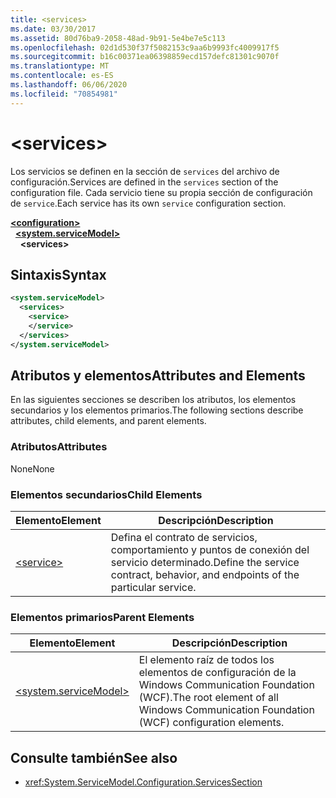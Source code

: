 ```yaml
---
title: <services>
ms.date: 03/30/2017
ms.assetid: 80d76ba9-2058-48ad-9b91-5e4be7e5c113
ms.openlocfilehash: 02d1d530f37f5082153c9aa6b9993fc4009917f5
ms.sourcegitcommit: b16c00371ea06398859ecd157defc81301c9070f
ms.translationtype: MT
ms.contentlocale: es-ES
ms.lasthandoff: 06/06/2020
ms.locfileid: "70854981"
---
```

# \<services>
<span data-ttu-id="50600-101">Los servicios se definen en la sección de `services` del archivo de configuración.</span><span class="sxs-lookup"><span data-stu-id="50600-101">Services are defined in the `services` section of the configuration file.</span></span> <span data-ttu-id="50600-102">Cada servicio tiene su propia sección de configuración de `service`.</span><span class="sxs-lookup"><span data-stu-id="50600-102">Each service has its own `service` configuration section.</span></span>  
  
[**\<configuration>**](../configuration-element.md)\
&nbsp;&nbsp;[**\<system.serviceModel>**](system-servicemodel.md)\
&nbsp;&nbsp;&nbsp;&nbsp;**\<services>**  
  
## <a name="syntax"></a><span data-ttu-id="50600-103">Sintaxis</span><span class="sxs-lookup"><span data-stu-id="50600-103">Syntax</span></span>  
  
```xml  
<system.serviceModel>
  <services>
    <service>
    </service>
  </services>
</system.serviceModel>
```  
  
## <a name="attributes-and-elements"></a><span data-ttu-id="50600-104">Atributos y elementos</span><span class="sxs-lookup"><span data-stu-id="50600-104">Attributes and Elements</span></span>  
 <span data-ttu-id="50600-105">En las siguientes secciones se describen los atributos, los elementos secundarios y los elementos primarios.</span><span class="sxs-lookup"><span data-stu-id="50600-105">The following sections describe attributes, child elements, and parent elements.</span></span>  
  
### <a name="attributes"></a><span data-ttu-id="50600-106">Atributos</span><span class="sxs-lookup"><span data-stu-id="50600-106">Attributes</span></span>  
 <span data-ttu-id="50600-107">None</span><span class="sxs-lookup"><span data-stu-id="50600-107">None</span></span>  
  
### <a name="child-elements"></a><span data-ttu-id="50600-108">Elementos secundarios</span><span class="sxs-lookup"><span data-stu-id="50600-108">Child Elements</span></span>  
  
|<span data-ttu-id="50600-109">Elemento</span><span class="sxs-lookup"><span data-stu-id="50600-109">Element</span></span>|<span data-ttu-id="50600-110">Descripción</span><span class="sxs-lookup"><span data-stu-id="50600-110">Description</span></span>|  
|-------------|-----------------|  
|[\<service>](service.md)|<span data-ttu-id="50600-111">Defina el contrato de servicios, comportamiento y puntos de conexión del servicio determinado.</span><span class="sxs-lookup"><span data-stu-id="50600-111">Define the service contract, behavior, and endpoints of the particular service.</span></span>|  
  
### <a name="parent-elements"></a><span data-ttu-id="50600-112">Elementos primarios</span><span class="sxs-lookup"><span data-stu-id="50600-112">Parent Elements</span></span>  
  
|<span data-ttu-id="50600-113">Elemento</span><span class="sxs-lookup"><span data-stu-id="50600-113">Element</span></span>|<span data-ttu-id="50600-114">Descripción</span><span class="sxs-lookup"><span data-stu-id="50600-114">Description</span></span>|  
|-------------|-----------------|  
|[\<system.serviceModel>](system-servicemodel.md)|<span data-ttu-id="50600-115">El elemento raíz de todos los elementos de configuración de la Windows Communication Foundation (WCF).</span><span class="sxs-lookup"><span data-stu-id="50600-115">The root element of all Windows Communication Foundation (WCF) configuration elements.</span></span>|  
  
## <a name="see-also"></a><span data-ttu-id="50600-116">Consulte también</span><span class="sxs-lookup"><span data-stu-id="50600-116">See also</span></span>

- <xref:System.ServiceModel.Configuration.ServicesSection>
